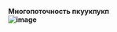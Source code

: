 <b>Многопоточность<b> 
пкуукпукп		
![image](https://github.com/Jensolik/Directory/assets/84877865/60f95786-84b4-4087-86db-1e40ba5dd72c)
